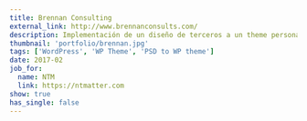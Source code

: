```yaml
---
title: Brennan Consulting
external_link: http://www.brennanconsults.com/
description: Implementación de un diseño de terceros a un theme personalizado de WordPress.
thumbnail: 'portfolio/brennan.jpg'
tags: ['WordPress', 'WP Theme', 'PSD to WP theme']
date: 2017-02
job_for:
  name: NTM
  link: https://ntmatter.com
show: true
has_single: false
---
```

